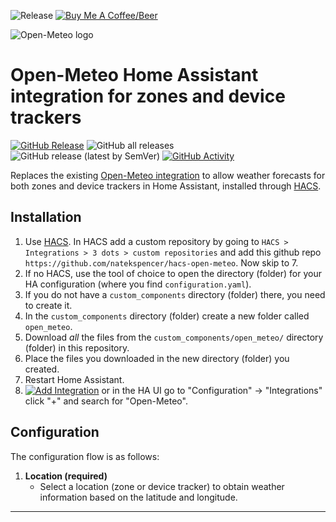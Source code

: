![Release](https://img.shields.io/github/v/release/natekspencer/hacs-open-meteo?style=for-the-badge)
[![Buy Me A Coffee/Beer](https://img.shields.io/badge/Buy_Me_A_☕/🍺-F16061?style=for-the-badge&logo=ko-fi&logoColor=white&labelColor=grey)](https://ko-fi.com/natekspencer)

<picture>
  <source media="(prefers-color-scheme: dark)" srcset="https://brands.home-assistant.io/open_meteo/dark_logo.png">
  <img alt="Open-Meteo logo" src="https://brands.home-assistant.io/open_meteo/logo.png">
</picture>

# Open-Meteo Home Assistant integration for zones and device trackers

[![GitHub Release][releases-shield]][releases]
![GitHub all releases][download-all]
![GitHub release (latest by SemVer)][download-latest]
[![GitHub Activity][commits-shield]][commits]

Replaces the existing [Open-Meteo integration](https://www.home-assistant.io/integrations/open_meteo/) to allow weather forecasts for both zones and device trackers in Home Assistant, installed through [HACS](https://hacs.xyz/docs/setup/download).

## Installation

1. Use [HACS](https://hacs.xyz/docs/setup/download). In HACS add a custom repository by going to `HACS > Integrations > 3 dots > custom repositories` and add this github repo `https://github.com/natekspencer/hacs-open-meteo`. Now skip to 7.
2. If no HACS, use the tool of choice to open the directory (folder) for your HA configuration (where you find `configuration.yaml`).
3. If you do not have a `custom_components` directory (folder) there, you need to create it.
4. In the `custom_components` directory (folder) create a new folder called `open_meteo`.
5. Download _all_ the files from the `custom_components/open_meteo/` directory (folder) in this repository.
6. Place the files you downloaded in the new directory (folder) you created.
7. Restart Home Assistant.
8. [![Add Integration][add-integration-badge]][add-integration] or in the HA UI go to "Configuration" -> "Integrations" click "+" and search for "Open-Meteo".

## Configuration

The configuration flow is as follows:

1. **Location (required)**
   - Select a location (zone or device tracker) to obtain weather information based on the latitude and longitude.

---

[commits-shield]: https://img.shields.io/github/commit-activity/w/natekspencer/hacs-open-meteo?style=flat-square
[commits]: https://github.com/natekspencer/hacs-open-meteo/commits/main
[releases-shield]: https://img.shields.io/github/release/natekspencer/hacs-open-meteo.svg?style=flat-square
[releases]: https://github.com/natekspencer/hacs-open-meteo/releases
[download-all]: https://img.shields.io/github/downloads/natekspencer/hacs-open-meteo/total?style=flat-square
[download-latest]: https://img.shields.io/github/downloads/natekspencer/hacs-open-meteo/latest/total?style=flat-square
[add-integration]: https://my.home-assistant.io/redirect/config_flow_start?domain=open_meteo
[add-integration-badge]: https://my.home-assistant.io/badges/config_flow_start.svg
